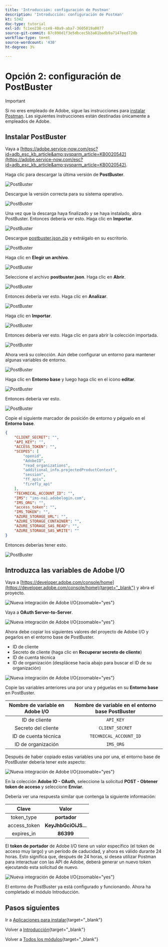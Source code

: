 ```yaml
---
title: 'Introducción: configuración de Postman'
description: 'Introducción: configuración de Postman'
kt: 5342
doc-type: tutorial
exl-id: fc1ee238-cce8-40a9-aba7-3605019a0077
source-git-commit: 07c890d1f3e5dbcec5b3a81badb9a7147eed72db
workflow-type: tm+mt
source-wordcount: '430'
ht-degree: 3%

---
```


# Opción 2: configuración de PostBuster

>[!IMPORTANT]
>
>Si no eres empleado de Adobe, sigue las instrucciones para [instalar Postman](./ex7.md). Las siguientes instrucciones están destinadas únicamente a empleados de Adobe.

## Instalar PostBuster

Vaya a [https://adobe.service-now.com/esc?id=adb_esc_kb_article&amp;sysparm_article=KB0020542](https://adobe.service-now.com/esc?id=adb_esc_kb_article&amp;sysparm_article=KB0020542).

Haga clic para descargar la última versión de **PostBuster**.

![PostBuster](./images/pb1.png)

Descargue la versión correcta para su sistema operativo.

![PostBuster](./images/pb2.png)

Una vez que la descarga haya finalizado y se haya instalado, abra PostBuster. Entonces debería ver esto. Haga clic en **Importar**.

![PostBuster](./images/pb3.png)

Descargue [postbuster.json.zip](./../../../assets/postman/postbuster.json.zip) y extráigalo en su escritorio.

![PostBuster](./images/pbpb.png)

Haga clic en **Elegir un archivo**.

![PostBuster](./images/pb4.png)

Seleccione el archivo **postbuster.json**. Haga clic en **Abrir**.

![PostBuster](./images/pb5.png)

Entonces debería ver esto. Haga clic en **Analizar**.

![PostBuster](./images/pb6.png)

Haga clic en **Importar**.

![PostBuster](./images/pb7.png)

Entonces debería ver esto. Haga clic en para abrir la colección importada.

![PostBuster](./images/pb8.png)

Ahora verá su colección. Aún debe configurar un entorno para mantener algunas variables de entorno.

![PostBuster](./images/pb9.png)

Haga clic en **Entorno base** y luego haga clic en el icono **editar**.

![PostBuster](./images/pb10.png)

Entonces debería ver esto.

![PostBuster](./images/pb11.png)

Copie el siguiente marcador de posición de entorno y péguelo en el **Entorno base**.

```json
{
	"CLIENT_SECRET": "",
	"API_KEY": "",
	"ACCESS_TOKEN": "",
	"SCOPES": [
		"openid",
		"AdobeID",
		"read_organizations", 
		"additional_info.projectedProductContext", 
		"session",
		"ff_apis",
		"firefly_api"
	],
	"TECHNICAL_ACCOUNT_ID": "",
	"IMS": "ims-na1.adobelogin.com",
	"IMS_ORG": "",
	"access_token": "",
	"IMS_TOKEN": "",
	"AZURE_STORAGE_URL": "",
	"AZURE_STORAGE_CONTAINER": "",
	"AZURE_STORAGE_SAS_READ": "",
	"AZURE_STORAGE_SAS_WRITE": ""
}
```

Entonces deberías tener esto.

![PostBuster](./images/pb12.png)

## Introduzca las variables de Adobe I/O

Vaya a [https://developer.adobe.com/console/home](https://developer.adobe.com/console/home){target="_blank"} y abra el proyecto.

![Nueva integración de Adobe I/O](./images/iopr.png){zoomable="yes"}

Vaya a **OAuth Server-to-Server**.

![Nueva integración de Adobe I/O](./images/iopbvar1.png){zoomable="yes"}

Ahora debe copiar los siguientes valores del proyecto de Adobe I/O y pegarlos en el entorno base de PostBuster.

- ID de cliente
- Secreto de cliente (haga clic en **Recuperar secreto de cliente**)
- ID de cuenta técnica
- ID de organización (desplácese hacia abajo para buscar el ID de su organización)

![Nueva integración de Adobe I/O](./images/iopbvar2.png){zoomable="yes"}

Copie las variables anteriores una por una y péguelas en su **Entorno base** en PostBuster.

| Nombre de variable en Adobe I/O | Nombre de variable en el entorno base PostBuster |
|:-------------:| :---------------:| 
| ID de cliente | `API_KEY` |
| Secreto del cliente | `CLIENT_SECRET` |
| ID de cuenta técnica | `TECHNICAL_ACCOUNT_ID` |
| ID de organización | `IMS_ORG` |

Después de haber copiado estas variables una por una, el entorno base de PostBuster debería tener este aspecto:

![Nueva integración de Adobe I/O](./images/iopbvar3.png){zoomable="yes"}

En la colección **Adobe IO - OAuth**, seleccione la solicitud **POST - Obtener token de acceso** y seleccione **Enviar**.

Debería ver una respuesta similar que contenga la siguiente información:

| Clave | Valor |
|:-------------:| :---------------:| 
| token_type | **portador** |
| access_token | **KeyJhbGciOiJS...** |
| expires_in | **86399** |

El **token de portador** de Adobe I/O tiene un valor específico (el token de acceso muy largo) y un período de caducidad, y ahora es válido durante 24 horas. Esto significa que, después de 24 horas, si desea utilizar Postman para interactuar con las API de Adobe, deberá generar un nuevo token ejecutando esta solicitud de nuevo.

![Nueva integración de Adobe I/O](./images/iopbvar4.png){zoomable="yes"}

El entorno de PostBuster ya está configurado y funcionando. Ahora ha completado el módulo Introducción.

## Pasos siguientes

Ir a [Aplicaciones para instalar](./ex9.md){target="_blank"}

Volver a [Introducción](./getting-started.md){target="_blank"}

Volver a [Todos los módulos](./../../../overview.md){target="_blank"}
